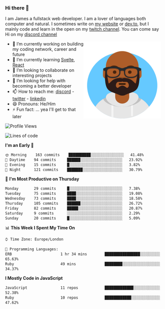 ### Hi there 👋

I am James a fullstack web developer. I am a lover of languages both computer and natural. I sometimes write on [my website](https://jdhall.dev) or [dev.to](https://dev.to/zefur), but I mainly code and learn in the open on my [twitch channel](https://www.twitch.com/jozuhito). You can come say Hi on my [discord channel](https://discord.gg/sWEHvsBw)



<img align="right" height="250" width="250"  src="/assets/avataaars.png" />

  

- 🔭 I’m currently working on building my coding network, career and future
- 🌱 I’m currently learning [Svelte](https://svelte.dev), [React](https://reactjs.org)
- 👯 I’m looking to collaborate on interesting projects
- 🤔 I’m looking for help with becoming a better developer
- 📫 How to reach me: [discord](https://discord.gg/sWEHvsBw)
                      - [twitter](twitter.com/zefur)
                      - [linkedin](https://linkedin.com/in/j-d-hall)
- 😄 Pronouns: He/Him
- ⚡ Fun fact: ... yea I'll get to that later

 
<!-- BLOG-POST-LIST:START -->

<!-- BLOG-POST-LIST:END -->

<!--START_SECTION:waka-->
![Profile Views](http://img.shields.io/badge/Profile%20Views-0-blue)

![Lines of code](https://img.shields.io/badge/From%20Hello%20World%20I%27ve%20Written-100192%20lines%20of%20code-blue)

**I'm an Early 🐤** 

```text
🌞 Morning    163 commits    ██████████░░░░░░░░░░░░░░░   41.48% 
🌆 Daytime    94 commits     ██████░░░░░░░░░░░░░░░░░░░   23.92% 
🌃 Evening    15 commits     █░░░░░░░░░░░░░░░░░░░░░░░░   3.82% 
🌙 Night      121 commits    ███████░░░░░░░░░░░░░░░░░░   30.79%

```
📅 **I'm Most Productive on Thursday** 

```text
Monday       29 commits     █░░░░░░░░░░░░░░░░░░░░░░░░   7.38% 
Tuesday      75 commits     ████░░░░░░░░░░░░░░░░░░░░░   19.08% 
Wednesday    73 commits     ████░░░░░░░░░░░░░░░░░░░░░   18.58% 
Thursday     105 commits    ██████░░░░░░░░░░░░░░░░░░░   26.72% 
Friday       82 commits     █████░░░░░░░░░░░░░░░░░░░░   20.87% 
Saturday     9 commits      ░░░░░░░░░░░░░░░░░░░░░░░░░   2.29% 
Sunday       20 commits     █░░░░░░░░░░░░░░░░░░░░░░░░   5.09%

```


📊 **This Week I Spent My Time On** 

```text
⌚︎ Time Zone: Europe/London

💬 Programming Languages: 
ERB                      1 hr 34 mins        ████████████████░░░░░░░░░   65.63% 
Ruby                     49 mins             ████████░░░░░░░░░░░░░░░░░   34.37%

```

**I Mostly Code in JavaScript** 

```text
JavaScript               11 repos            █████████████░░░░░░░░░░░░   52.38% 
Ruby                     10 repos            ████████████░░░░░░░░░░░░░   47.62%

```



<!--END_SECTION:waka-->
